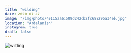 ```yaml
---
title: "wilding"
date: 2020-07-27
image: "/img/photo/49115aa61509d242cb2fc688295a34eb.jpg"
location: "Ardalanish"
instagram: true
draft: false
---
```


![wilding](/img/photo/49115aa61509d242cb2fc688295a34eb.jpg)
